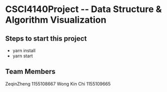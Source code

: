 # CSCI4140Project -- Data Structure & Algorithm Visualization

## Steps to start this project
* yarn install
* yarn start

## Team Members
ZeqinZheng 1155108667
Wong Kin Chi 1155109665


